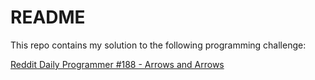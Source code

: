 # README

This repo contains my solution to the following programming challenge:

[Reddit Daily Programmer #188 - Arrows and Arrows](http://www.reddit.com/r/dailyprogrammer/comments/2m82yz/20141114_challenge_188_hard_arrows_and_arrows/)
